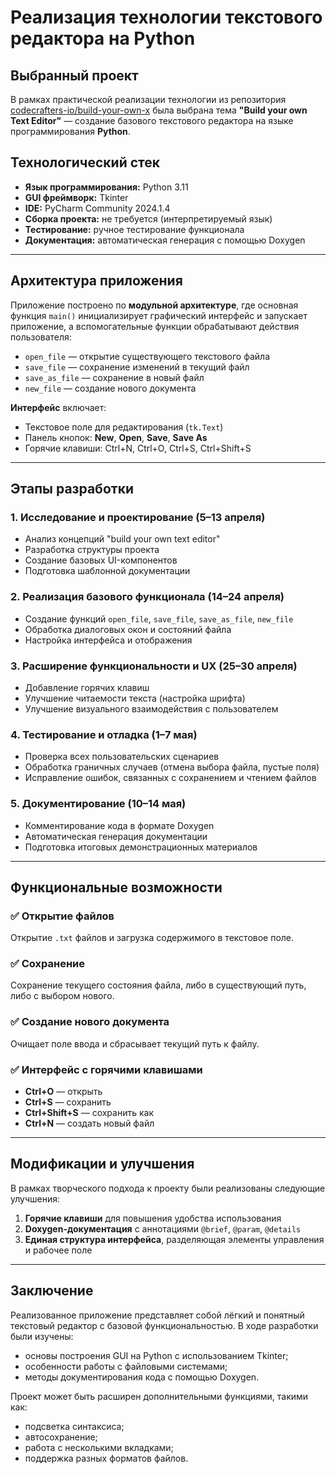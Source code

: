 # Реализация технологии текстового редактора на Python

## Выбранный проект

В рамках практической реализации технологии из репозитория [codecrafters-io/build-your-own-x](https://github.com/codecrafters-io/build-your-own-x) была выбрана тема **"Build your own Text Editor"** — создание базового текстового редактора на языке программирования **Python**.

## Технологический стек

- **Язык программирования:** Python 3.11  
- **GUI фреймворк:** Tkinter  
- **IDE:** PyCharm Community 2024.1.4  
- **Сборка проекта:** не требуется (интерпретируемый язык)  
- **Тестирование:** ручное тестирование функционала  
- **Документация:** автоматическая генерация с помощью Doxygen

---

## Архитектура приложения

Приложение построено по **модульной архитектуре**, где основная функция `main()` инициализирует графический интерфейс и запускает приложение, а вспомогательные функции обрабатывают действия пользователя:

- `open_file` — открытие существующего текстового файла
- `save_file` — сохранение изменений в текущий файл
- `save_as_file` — сохранение в новый файл
- `new_file` — создание нового документа

**Интерфейс** включает:
- Текстовое поле для редактирования (`tk.Text`)
- Панель кнопок: **New**, **Open**, **Save**, **Save As**
- Горячие клавиши: Ctrl+N, Ctrl+O, Ctrl+S, Ctrl+Shift+S

---

## Этапы разработки

### 1. Исследование и проектирование (5–13 апреля)

- Анализ концепций "build your own text editor"
- Разработка структуры проекта
- Создание базовых UI-компонентов
- Подготовка шаблонной документации

### 2. Реализация базового функционала (14–24 апреля)

- Создание функций `open_file`, `save_file`, `save_as_file`, `new_file`
- Обработка диалоговых окон и состояний файла
- Настройка интерфейса и отображения

### 3. Расширение функциональности и UX (25–30 апреля)

- Добавление горячих клавиш
- Улучшение читаемости текста (настройка шрифта)
- Улучшение визуального взаимодействия с пользователем

### 4. Тестирование и отладка (1–7 мая)

- Проверка всех пользовательских сценариев
- Обработка граничных случаев (отмена выбора файла, пустые поля)
- Исправление ошибок, связанных с сохранением и чтением файлов

### 5. Документирование (10–14 мая)

- Комментирование кода в формате Doxygen
- Автоматическая генерация документации
- Подготовка итоговых демонстрационных материалов

---

## Функциональные возможности

### ✅ Открытие файлов
Открытие `.txt` файлов и загрузка содержимого в текстовое поле.

### ✅ Сохранение
Сохранение текущего состояния файла, либо в существующий путь, либо с выбором нового.

### ✅ Создание нового документа
Очищает поле ввода и сбрасывает текущий путь к файлу.

### ✅ Интерфейс с горячими клавишами
- **Ctrl+O** — открыть
- **Ctrl+S** — сохранить
- **Ctrl+Shift+S** — сохранить как
- **Ctrl+N** — создать новый файл

---

## Модификации и улучшения

В рамках творческого подхода к проекту были реализованы следующие улучшения:

1. **Горячие клавиши** для повышения удобства использования
2. **Doxygen-документация** с аннотациями `@brief`, `@param`, `@details`
3. **Единая структура интерфейса**, разделяющая элементы управления и рабочее поле

---

## Заключение

Реализованное приложение представляет собой лёгкий и понятный текстовый редактор с базовой функциональностью. В ходе разработки были изучены:

- основы построения GUI на Python с использованием Tkinter;
- особенности работы с файловыми системами;
- методы документирования кода с помощью Doxygen.

Проект может быть расширен дополнительными функциями, такими как:
- подсветка синтаксиса;
- автосохранение;
- работа с несколькими вкладками;
- поддержка разных форматов файлов.
